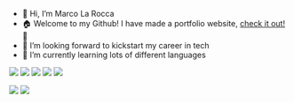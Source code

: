 - 👋 Hi, I’m Marco La Rocca
- :house: Welcome to my Github! I have made a portfolio website, [check it out!](https://marcotherock.github.io/portfolio-site/) :mega:
- 👀 I’m looking forward to kickstart my career in tech
- 🌱 I’m currently learning lots of different languages

[![](<https://img.shields.io/badge/HTML-239120?style=for-the-badge&logo=html5&logoColor=white>)](<hyperlink>)
[![](<https://img.shields.io/badge/CSS-239120?&style=for-the-badge&logo=css3&logoColor=white>)](<hyperlink>)
[![](<https://img.shields.io/badge/JavaScript-F7DF1E?style=for-the-badge&logo=javascript&logoColor=black>)](<hyperlink>)
[![](<https://img.shields.io/badge/Python-14354C?style=for-the-badge&logo=python&logoColor=white>)](<hyperlink>)
[![](<https://img.shields.io/badge/Ruby-CC342D?style=for-the-badge&logo=ruby&logoColor=white>)](<hyperlink>)



<img src="https://github-readme-stats.vercel.app/api?username=marcotherock&show_icons=true"/>
<img src="https://github-readme-stats.vercel.app/api/top-langs?username=marcotherock"&layout=compact"/>
